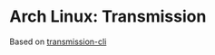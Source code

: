 Arch Linux: Transmission
=====

Based on [transmission-cli](https://www.archlinux.org/packages/extra/x86_64/transmission-cli/)
